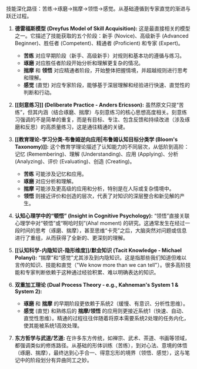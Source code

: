
技能深化路径：苦练->琢磨->揣摩->领悟->感觉。从基础遵循到专家直觉的渐进与跃迁过程。

1.  **德雷福斯模型 (Dreyfus Model of Skill Acquisition):** 这是最直接相关的模型之一。它描述了技能获取的五个阶段：新手 (Novice)、高级新手 (Advanced Beginner)、胜任者 (Competent)、精通者 (Proficient) 和专家 (Expert)。
    *   **苦练** 对应早期阶段（新手、高级新手）对规则和基本功的遵循与练习。
    *   **琢磨** 对应胜任者阶段开始分析和理解更复杂的情况。
    *   **揣摩** 和 **领悟** 对应精通者阶段，开始整体把握情境，并超越规则进行思考和理解。
    *   **感觉** (直觉) 对应专家阶段，能够基于深层理解和经验进行快速、直觉性的判断和行动。

2.  **[[刻意练习]] (Deliberate Practice - Anders Ericsson):** 虽然原文只提“苦练”，但其内涵（结合琢磨、揣摩）与刻意练习的核心思想高度相关。刻意练习强调的不是简单的重复，而是有目标、专注、包含反馈和持续改进（涉及琢磨和反思）的高质量练习，这是通往精通的关键。

3.  **[[教育理论-学习分类-布鲁姆逆向应用|布鲁姆认知目标分类学 (Bloom's Taxonomy)]]:** 这个教育学理论描述了认知能力的不同层次，从低阶到高阶：记忆 (Remembering)、理解 (Understanding)、应用 (Applying)、分析 (Analyzing)、评价 (Evaluating)、创造 (Creating)。
    *   **苦练** 可能涉及记忆和应用。
    *   **琢磨** 对应分析和理解。
    *   **揣摩** 可能涉及更高级的应用和分析，特别是在人际或复杂情境中。
    *   **领悟** 则接近评价和创造的层次，代表了对知识的深层整合和新见解的产生。

4.  **认知心理学中的“顿悟” (Insight in Cognitive Psychology):** “领悟”直接关联心理学中对“顿悟”或“啊哈时刻”(Aha! moment) 的研究。这通常发生在经过一段时间的思考（琢磨、揣摩），甚至思维“卡壳”之后，大脑突然对问题或信息进行了重组，从而获得了全新的、更深刻的理解。

5.  **[[认知科学-内隐知识-隐形维度]]/默会知识 (Tacit Knowledge - Michael Polanyi):** “揣摩”和“感觉”尤其涉及到内隐知识。这是指那些我们知道但难以言传的知识、技能和直觉（"We know more than we can tell"）。很多高阶技能和专家判断依赖于这种通过经验积累、难以明确表达的知识。

6.  **双重加工理论 (Dual Process Theory - e.g., Kahneman's System 1 & System 2):**
    *   **琢磨** 和 **揣摩** 的早期阶段更依赖于系统2（缓慢、有意识、分析性思维）。
    *   **感觉** (直觉) 和熟练后的 **揣摩/领悟** 的应用则更接近系统1（快速、自动、直觉性思维）。精通的过程往往伴随着将原本需要系统2处理的任务内化，使其能被系统1高效处理。

7.  **东方哲学与武道/艺道:** 在许多东方传统，如禅宗、武术、茶道、书画等领域，都强调类似的修炼路径。从基础的形体训练（苦练），到对心法、意境的体悟（琢磨、揣摩），最终达到心手合一、得意忘形的境界（领悟、感觉），这与笔记中的阶段划分有异曲同工之妙。
